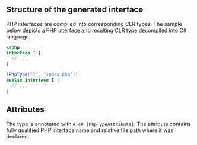 ## Structure of the generated interface

PHP interfaces are compiled into corresponding CLR types. The sample below depicts a PHP interface and resulting CLR type decompiled into C# language.

```php
<?php
interface I {
  // ...
}
```

```c#
[PhpType("I", "index.php")]
public interface I {
  // ...
}
```

## Attributes

The type is annotated with `#!c# [PhpTypeAttribute]`. The attribute contains fully qualified PHP interface name and relative file path where it was declared.
